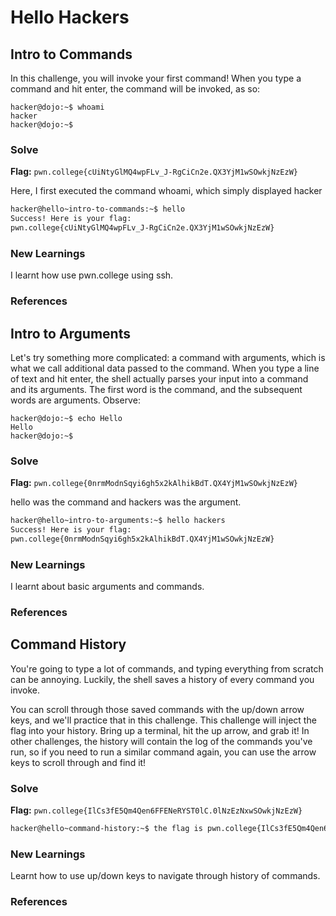 # Hello Hackers

## Intro to Commands
In this challenge, you will invoke your first command! When you type a command and hit enter, the command will be invoked, as so:
```
hacker@dojo:~$ whoami
hacker
hacker@dojo:~$
```
### Solve
**Flag:** `pwn.college{cUiNtyGlMQ4wpFLv_J-RgCiCn2e.QX3YjM1wSOwkjNzEzW}`

Here, I first executed the command whoami, which simply displayed hacker 

```bash
hacker@hello~intro-to-commands:~$ hello
Success! Here is your flag:
pwn.college{cUiNtyGlMQ4wpFLv_J-RgCiCn2e.QX3YjM1wSOwkjNzEzW}

```

### New Learnings
I learnt how use pwn.college using ssh.

### References 


## Intro to Arguments
Let's try something more complicated: a command with arguments, which is what we call additional data passed to the command. When you type a line of text and hit enter, the shell actually parses your input into a command and its arguments. The first word is the command, and the subsequent words are arguments. Observe:
```
hacker@dojo:~$ echo Hello
Hello
hacker@dojo:~$
```

### Solve
**Flag:** `pwn.college{0nrmModnSqyi6gh5x2kAlhikBdT.QX4YjM1wSOwkjNzEzW}`

hello was the command and hackers was the argument.

```bash
hacker@hello~intro-to-arguments:~$ hello hackers
Success! Here is your flag:
pwn.college{0nrmModnSqyi6gh5x2kAlhikBdT.QX4YjM1wSOwkjNzEzW}

```

### New Learnings
I learnt about basic arguments and commands.

### References 


## Command History
You're going to type a lot of commands, and typing everything from scratch can be annoying. Luckily, the shell saves a history of every command you invoke.

You can scroll through those saved commands with the up/down arrow keys, and we'll practice that in this challenge. This challenge will inject the flag into your history. Bring up a terminal, hit the up arrow, and grab it! In other challenges, the history will contain the log of the commands you've run, so if you need to run a similar command again, you can use the arrow keys to scroll through and find it!

### Solve
**Flag:** `pwn.college{IlCs3fE5Qm4Qen6FFENeRYST0lC.0lNzEzNxwSOwkjNzEzW}`

```bash
hacker@hello~command-history:~$ the flag is pwn.college{IlCs3fE5Qm4Qen6FFENeRYST0lC.0lNzEzNxwSOwkjNzEzW}
```

### New Learnings
Learnt how to use up/down keys to navigate through history of commands.

### References 

